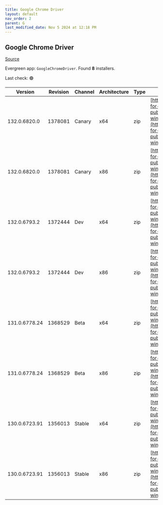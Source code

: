```yaml
---
title: Google Chrome Driver
layout: default
nav_order: 2
parent: G
last_modified_date: Nov 5 2024 at 12:18 PM
---
```


## Google Chrome Driver

[Source](https://googlechromelabs.github.io/chrome-for-testing/)

Evergreen app: `GoogleChromeDriver`. Found **8** installers.

Last check: 🟢

| Version       | Revision | Channel | Architecture | Type | URI                                                                                                                                                                                                        |
| ------------- | -------- | ------- | ------------ | ---- | ---------------------------------------------------------------------------------------------------------------------------------------------------------------------------------------------------------- |
| 132.0.6820.0  | 1378081  | Canary  | x64          | zip  | [https://storage.googleapis.com/chrome-for-testing-public/132.0.6820.0/win64/chromedriver-win64.zip](https://storage.googleapis.com/chrome-for-testing-public/132.0.6820.0/win64/chromedriver-win64.zip)   |
| 132.0.6820.0  | 1378081  | Canary  | x86          | zip  | [https://storage.googleapis.com/chrome-for-testing-public/132.0.6820.0/win32/chromedriver-win32.zip](https://storage.googleapis.com/chrome-for-testing-public/132.0.6820.0/win32/chromedriver-win32.zip)   |
| 132.0.6793.2  | 1372444  | Dev     | x64          | zip  | [https://storage.googleapis.com/chrome-for-testing-public/132.0.6793.2/win64/chromedriver-win64.zip](https://storage.googleapis.com/chrome-for-testing-public/132.0.6793.2/win64/chromedriver-win64.zip)   |
| 132.0.6793.2  | 1372444  | Dev     | x86          | zip  | [https://storage.googleapis.com/chrome-for-testing-public/132.0.6793.2/win32/chromedriver-win32.zip](https://storage.googleapis.com/chrome-for-testing-public/132.0.6793.2/win32/chromedriver-win32.zip)   |
| 131.0.6778.24 | 1368529  | Beta    | x64          | zip  | [https://storage.googleapis.com/chrome-for-testing-public/131.0.6778.24/win64/chromedriver-win64.zip](https://storage.googleapis.com/chrome-for-testing-public/131.0.6778.24/win64/chromedriver-win64.zip) |
| 131.0.6778.24 | 1368529  | Beta    | x86          | zip  | [https://storage.googleapis.com/chrome-for-testing-public/131.0.6778.24/win32/chromedriver-win32.zip](https://storage.googleapis.com/chrome-for-testing-public/131.0.6778.24/win32/chromedriver-win32.zip) |
| 130.0.6723.91 | 1356013  | Stable  | x64          | zip  | [https://storage.googleapis.com/chrome-for-testing-public/130.0.6723.91/win64/chromedriver-win64.zip](https://storage.googleapis.com/chrome-for-testing-public/130.0.6723.91/win64/chromedriver-win64.zip) |
| 130.0.6723.91 | 1356013  | Stable  | x86          | zip  | [https://storage.googleapis.com/chrome-for-testing-public/130.0.6723.91/win32/chromedriver-win32.zip](https://storage.googleapis.com/chrome-for-testing-public/130.0.6723.91/win32/chromedriver-win32.zip) |
